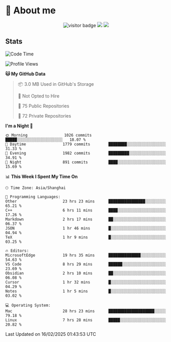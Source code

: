 <!-- ![](https://youpai.roccoshi.top/img/20200804214216.png) -->

# 🧐 About me
 
<p align="center">
<img src="https://visitor-badge.laobi.icu/badge?page_id=Lincest.Lincest&title=hits" alt="visitor badge"/>
<a href="mailto:imroccoshi@gmail.com"><img src="https://img.shields.io/badge/gmail-imroccoshi%40gmail.com-red"></a>
<a href="https://blog.roccoshi.top"><img src="https://img.shields.io/badge/blog-roccoshi-green"></a>
</p>

## Stats

<!--START_SECTION:waka-->
![Code Time](http://img.shields.io/badge/Code%20Time-2%2C112%20hrs%208%20mins-blue)

![Profile Views](http://img.shields.io/badge/Profile%20Views-1-blue)

**🐱 My GitHub Data** 

> 📦 3.0 MB Used in GitHub's Storage 
 > 
> 🚫 Not Opted to Hire
 > 
> 📜 75 Public Repositories 
 > 
> 🔑 72 Private Repositories 
 > 
**I'm a Night 🦉** 

```text
🌞 Morning                1026 commits        █████░░░░░░░░░░░░░░░░░░░░   18.07 % 
🌆 Daytime                1779 commits        ████████░░░░░░░░░░░░░░░░░   31.33 % 
🌃 Evening                1982 commits        █████████░░░░░░░░░░░░░░░░   34.91 % 
🌙 Night                  891 commits         ████░░░░░░░░░░░░░░░░░░░░░   15.69 % 
```


📊 **This Week I Spent My Time On** 

```text
🕑︎ Time Zone: Asia/Shanghai

💬 Programming Languages: 
Other                    23 hrs 23 mins      ████████████████░░░░░░░░░   65.21 % 
C++                      6 hrs 11 mins       ████░░░░░░░░░░░░░░░░░░░░░   17.26 % 
Markdown                 2 hrs 17 mins       ██░░░░░░░░░░░░░░░░░░░░░░░   06.37 % 
JSON                     1 hr 46 mins        █░░░░░░░░░░░░░░░░░░░░░░░░   04.94 % 
TeX                      1 hr 9 mins         █░░░░░░░░░░░░░░░░░░░░░░░░   03.25 % 

🔥 Editors: 
MicrosoftEdge            19 hrs 35 mins      ██████████████░░░░░░░░░░░   54.63 % 
VS Code                  8 hrs 29 mins       ██████░░░░░░░░░░░░░░░░░░░   23.69 % 
Obsidian                 2 hrs 10 mins       ██░░░░░░░░░░░░░░░░░░░░░░░   06.08 % 
Cursor                   1 hr 32 mins        █░░░░░░░░░░░░░░░░░░░░░░░░   04.29 % 
Notes                    1 hr 5 mins         █░░░░░░░░░░░░░░░░░░░░░░░░   03.02 % 

💻 Operating System: 
Mac                      28 hrs 23 mins      ████████████████████░░░░░   79.18 % 
Linux                    7 hrs 28 mins       █████░░░░░░░░░░░░░░░░░░░░   20.82 % 
```


 Last Updated on 16/02/2025 01:43:53 UTC
<!--END_SECTION:waka-->


